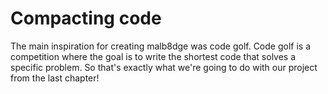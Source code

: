 # Compacting code
The main inspiration for creating malb8dge was code golf.
Code golf is a competition where the goal is to write the shortest code that solves a specific problem.
So that's exactly what we're going to do with our project from the last chapter!